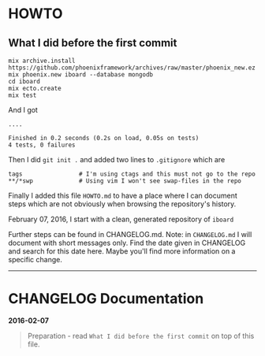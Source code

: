 HOWTO
=====

What I did before the first commit
----------------------------------

    mix archive.install https://github.com/phoenixframework/archives/raw/master/phoenix_new.ez
    mix phoenix.new iboard --database mongodb
    cd iboard
    mix ecto.create
    mix test

And I got

    ....

    Finished in 0.2 seconds (0.2s on load, 0.05s on tests)
    4 tests, 0 failures

Then I did `git init .` and added two lines to `.gitignore` which are

    tags                # I'm using ctags and this must not go to the repo
    **/*swp             # Using vim I won't see swap-files in the repo

Finally I added this file `HOWTO.md` to have a place where I can document
steps which are not obviously when browsing the repository's history.

February 07, 2016, I start with a clean, generated repository of `iboard`

Further steps can be found in CHANGELOG.md. Note: in `CHANGELOG.md` I will
document with short messages only. Find the date given in CHANGELOG and search
for this date here. Maybe you'll find more information on a specific change.

----

CHANGELOG Documentation
=======================

**2016-02-07**
 >  Preparation - read `What I did before the first commit` on top
 >  of this file.

